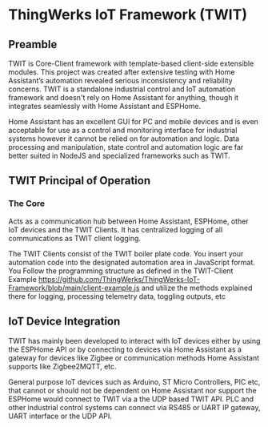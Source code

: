 # ThingWerks IoT Framework (TWIT)

## Preamble

TWIT is Core-Client framework with template-based client-side extensible modules. This project was created after extensive testing with Home Assistant’s automation revealed serious inconsistency and reliability concerns. TWIT is a standalone industrial control and IoT automation framework and doesn't rely on Home Assistant for anything, though it integrates seamlessly with Home Assistant and ESPHome. 

Home Assistant has an excellent GUI for PC and mobile devices and is even acceptable for use as a control and monitoring interface for industrial systems however it cannot be relied on for automation and logic. Data processing and manipulation, state control and automation logic are far better suited in NodeJS and specialized frameworks such as TWIT.

## TWIT Principal of Operation

### The Core
Acts as a communication hub between Home Assistant, ESPHome, other IoT devices and the TWIT Clients. It has centralized logging of all communications as TWIT client logging.   


The TWIT Clients consist of the TWIT boiler plate code. You insert your automation code into the designated automation area in JavaScript format. You Follow the programming structure as defined in the TWIT-Client Example https://github.com/ThingWerks/ThingWerks-IoT-Framework/blob/main/client-example.js  and utilize the methods explained there for logging, processing telemetry data, toggling outputs, etc 


## IoT Device Integration

TWIT has mainly been developed to interact with IoT devices either by using the ESPHome API or by connecting to devices via Home Assistant as a gateway for devices like Zigbee or communication methods Home Assistant supports like Zigbee2MQTT, etc. 

General purpose IoT devices such as Arduino, ST Micro Controllers, PIC etc, that cannot or should not be dependent on Home Assistant nor support the ESPHome would connect to TWIT via a the UDP based TWIT API. PLC and other industrial control systems can connect via RS485 or UART IP gateway, UART interface or the UDP API. 
